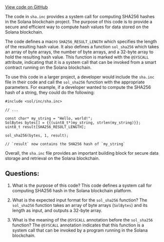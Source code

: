 
[View code on GitHub](https://github.com/solana-labs/solana/blob/master/sdk/bpf/c/inc/sol/inc/sha.inc)

The code in `sha.inc` provides a system call for computing SHA256 hashes in the Solana blockchain project. The purpose of this code is to provide a secure and efficient way to compute hash values for data stored on the Solana blockchain. 

The code defines a macro `SHA256_RESULT_LENGTH` which specifies the length of the resulting hash value. It also defines a function `sol_sha256` which takes an array of byte arrays, the number of byte arrays, and a 32-byte array to hold the resulting hash value. This function is marked with the `@SYSCALL` attribute, indicating that it is a system call that can be invoked from a smart contract running on the Solana blockchain.

To use this code in a larger project, a developer would include the `sha.inc` file in their code and call the `sol_sha256` function with the appropriate parameters. For example, if a developer wanted to compute the SHA256 hash of a string, they could do the following:

```
#include <sol/inc/sha.inc>

// ...

const char* my_string = "Hello, world!";
SolBytes bytes[] = {{(uint8_t*)my_string, strlen(my_string)}};
uint8_t result[SHA256_RESULT_LENGTH];

sol_sha256(bytes, 1, result);

// `result` now contains the SHA256 hash of `my_string`
```

Overall, the `sha.inc` file provides an important building block for secure data storage and retrieval on the Solana blockchain.
## Questions: 
 1. What is the purpose of this code?
   This code defines a system call for computing SHA256 hash in the Solana blockchain platform.

2. What is the expected input format for the `sol_sha256` function?
   The `sol_sha256` function takes an array of byte arrays (`SolBytes`) and its length as input, and outputs a 32-byte array.

3. What is the meaning of the `@SYSCALL` annotation before the `sol_sha256` function?
   The `@SYSCALL` annotation indicates that this function is a system call that can be invoked by a program running in the Solana blockchain.